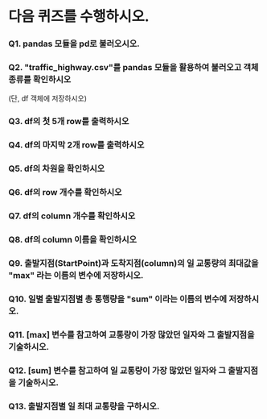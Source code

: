 # 다음 퀴즈를 수행하시오.

### Q1. pandas 모듈을 pd로 불러오시오.

### Q2. "traffic_highway.csv"를 pandas 모듈을 활용하여 불러오고 객체 종류를 확인하시오
(단, df 객체에 저장하시오)

### Q3. df의 첫 5개 row를 출력하시오

### Q4. df의 마지막 2개 row를 출력하시오

### Q5. df의 차원을 확인하시오

### Q6. df의 row 개수를 확인하시오

### Q7. df의 column 개수를 확인하시오

### Q8. df의 column 이름을 확인하시오

### Q9. 출발지점(StartPoint)과 도착지점(column)의 일 교통량의 최대값을 "max" 라는 이름의 변수에 저장하시오.
 
### Q10. 일별 출발지점별 총 통행량을 "sum" 이라는 이름의 변수에 저장하시오.

### Q11. [max] 변수를 참고하여 교통량이 가장 많았던 일자와 그 출발지점을 기술하시오.

### Q12. [sum] 변수를 참고하여 일 교통량이 가장 많았던 일자와 그 출발지점을 기술하시오.

### Q13. 출발지점별 일 최대 교통량을 구하시오.
